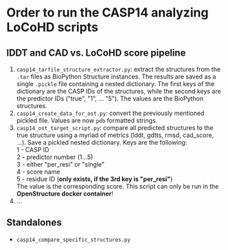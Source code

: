 # Order to run the CASP14 analyzing LoCoHD scripts

## lDDT and CAD vs. LoCoHD score pipeline

1. `casp14_tarfile_structure_extractor.py`: extract the structures
 from the `.tar` files as BioPython Structure instances. The results
 are saved as a single `.pickle` file containing a nested dictionary.
 The first keys of the dictionary are the CASP IDs of the structures,
 while the second keys are the predictor IDs ("true", "1", ... "5").
 The values are the BioPython structures.
2. `casp14_create_data_for_ost.py`: convert the previously mentioned
 pickled file. Values are now `pdb` formatted strings.
3. `casp14_ost_target_script.py`: compare all predicted structures to
 the true structure using a myriad of metrics (lddt, gdtts, rmsd, 
 cad_score, ...). Save a pickled nested dictionary. Keys are the 
 following: </br>
 1 - CASP ID </br>
 2 - predictor number (1...5) </br>
 3 - either "per_resi" or "single" </br>
 4 - score name </br>
 5 - residue ID (__only exists, if the 3rd key is "per_resi"__) </br>
 The value is the corresponding score.
 This script can only be run in the __OpenStructure docker 
 container__!
4. ...

## Standalones

- `casp14_compare_specific_structures.py`